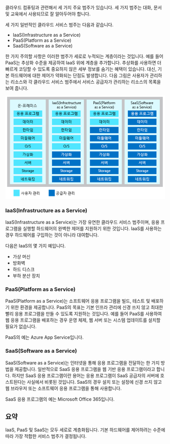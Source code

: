 클라우드 컴퓨팅과 관련해서 세 가지 주요 범주가 있습니다. 세 가지 범주는 대화, 문서 및 교육에서 사용되므로 잘 알아두어야 합니다.

세 가지 일반적인 클라우드 서비스 범주는 다음과 같습니다.

- IaaS(Infrastructure as a Service)
- PaaS(Platform as a Service)
- SaaS(Software as a Service)

한 가지 주의할 사항은 이러한 범주가 세로로 누적되는 계층이라는 것입니다. 예를 들어 PaaS는 추상화 수준을 제공하여 IaaS 위에 계층을 추가합니다. 추상화를 사용하면 더 빠르게 코딩할 수 있도록 중요하지 않은 세부 정보를 숨기는 혜택이 있습니다. 대신, 기본 하드웨어에 대한 제어가 약화되는 단점도 발생합니다. 다음 그림은 사용자가 관리하는 리소스와 각 클라우드 서비스 범주에서 서비스 공급자가 관리하는 리소스의 목록을 보여 줍니다.

![각 클라우드 서비스 범주의 추상화 수준을 보여 주는 그림입니다.](../media/5-layer-diagram.png)


### <a name="infrastructure-as-a-service-iaas"></a>IaaS(Infrastructure as a Service)

IaaS(Infrastructure as a Service)는 가장 유연한 클라우드 서비스 범주이며, 응용 프로그램을 실행할 하드웨어의 완벽한 제어를 지원하기 위한 것입니다. IaaS를 사용하는 경우 하드웨어를 구입하는 것이 아니라 대여합니다.

다음은 IaaS의 몇 가지 예입니다.

- 가상 머신
- 방화벽
- 하드 디스크
- 부하 분산 장치

### <a name="platform-as-a-service-paas"></a>PaaS(Platform as a Service)

PaaS(Platform as a Service)는 소프트웨어 응용 프로그램을 빌드, 테스트 및 배포하기 위한 환경을 제공합니다. PaaS의 목표는 기본 인프라 관리에 신경 쓰지 않고 최대한 빨리 응용 프로그램을 만들 수 있도록 지원하는 것입니다. 예를 들어 PaaS를 사용하여 웹 응용 프로그램을 배포하는 경우 운영 체제, 웹 서버 또는 시스템 업데이트를 설치할 필요가 없습니다. 

PaaS의 예는 Azure App Service입니다.

### <a name="software-as-a-service-saas"></a>SaaS(Software as a Service)

SaaS(Software as a Service)는 인터넷을 통해 응용 프로그램을 전달하는 한 가지 방법을 제공합니다. 일반적으로 SaaS 응용 프로그램을 웹 기반 응용 프로그램이라고 합니다. 하지만 SaaS 응용 프로그램이란 용어는 응용 프로그램이 SaaS 공급자의 서버에 호스트된다는 사실에서 비롯된 것입니다. SaaS의 경우 설치 또는 설정에 신경 쓰지 않고 웹 브라우저 또는 소프트웨어 응용 프로그램을 통해 사용합니다. 

SaaS 응용 프로그램의 예는 Microsoft Office 365입니다.

## <a name="summary"></a>요약

IaaS, PaaS 및 SaaS는 모두 세로로 계층화됩니다. 기본 하드웨어를 제어하려는 수준에 따라 가장 적합한 서비스 범주가 결정됩니다.
